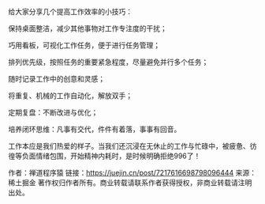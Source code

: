 给大家分享几个提高工作效率的小技巧：

保持桌面整洁，减少其他事物对工作专注度的干扰；

巧用看板，可视化工作任务，便于进行任务管理；

排列优先级，按照任务的重要紧急程度，尽量避免并行多个任务；

随时记录工作中的创意和灵感；

将重复、机械的工作自动化，解放双手；

定期复盘：不断改进与优化；

培养闭环思维：凡事有交代，件件有着落，事事有回音。

工作本应是我们热爱的样子。当我们还沉浸在无休止的工作与忙碌中，被疲惫、彷徨等负面情绪包围，开始精神内耗时，是时候明确拒绝996了！

作者：禅道程序猿
链接：https://juejin.cn/post/7217616698798096444
来源：稀土掘金
著作权归作者所有。商业转载请联系作者获得授权，非商业转载请注明出处。